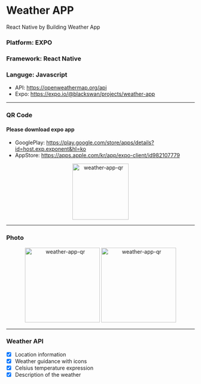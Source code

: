 # Weather APP

React Native by Building Weather App

### Platform: EXPO

### Framework: React Native

### Languge: Javascript

- API: https://openweathermap.org/api
- Expo: https://expo.io/@blackswan/projects/weather-app

---

### QR Code

#### Please download expo app

- GooglePlay: https://play.google.com/store/apps/details?id=host.exp.exponent&hl=ko
- AppStore: https://apps.apple.com/kr/app/expo-client/id982107779

<center><img width="150" alt="weather-app-qr" src="https://user-images.githubusercontent.com/67410919/98619429-90dcbb80-2346-11eb-9ac0-d5c4f76bdb01.png"></center>

---

### Photo

<center> <img width="200" alt="weather-app-qr" src="https://user-images.githubusercontent.com/67410919/98620958-9ee00b80-2349-11eb-9cfe-780801ac999f.png"> <img width="200" alt="weather-app-qr" src="https://user-images.githubusercontent.com/67410919/98621113-e9618800-2349-11eb-8a68-504386fe7ecf.png"> </center>

---

### Weather API

- [x] Location information
- [x] Weather guidance with icons
- [x] Celsius temperature expression
- [x] Description of the weather
